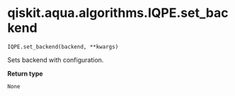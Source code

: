 # qiskit.aqua.algorithms.IQPE.set\_backend

`IQPE.set_backend(backend, **kwargs)`

Sets backend with configuration.

**Return type**

`None`
